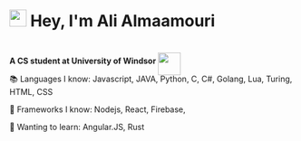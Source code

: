 # <img src="https://media.giphy.com/media/hvRJCLFzcasrR4ia7z/giphy.gif" width="30"> Hey, I'm Ali Almaamouri

<b> A CS student at University of Windsor 
<img style="transform: translateY(50%)" src="https://www.uwindsor.ca/sites/all/themes/uwindsor_bootstrap/images/uwindsor_shield.svg" width=40px, height=auto> 
</b> 

📚 Languages I know:
  Javascript, JAVA, Python, C, C#, Golang, Lua, Turing, HTML, CSS

💾 Frameworks I know:
  Nodejs, React, Firebase,  

💭 Wanting to learn:
  Angular.JS, Rust


[comment]: <> (📫 Socials: <br/> <br/>
<a ref="https://www.linkedin.com/in/ali-almaamouri-61592a2a7"> <img src="https://d29fhpw069ctt2.cloudfront.net/icon/image/38764/preview.svg" width=20px, height=auto/> <a/>)
